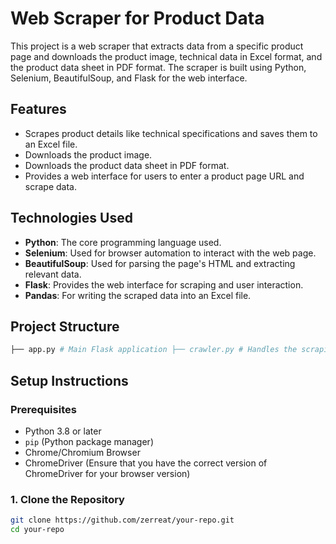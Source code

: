 # Web Scraper for Product Data

This project is a web scraper that extracts data from a specific product page and downloads the product image, technical data in Excel format, and the product data sheet in PDF format. The scraper is built using Python, Selenium, BeautifulSoup, and Flask for the web interface.

## Features
- Scrapes product details like technical specifications and saves them to an Excel file.
- Downloads the product image.
- Downloads the product data sheet in PDF format.
- Provides a web interface for users to enter a product page URL and scrape data.

## Technologies Used
- **Python**: The core programming language used.
- **Selenium**: Used for browser automation to interact with the web page.
- **BeautifulSoup**: Used for parsing the page's HTML and extracting relevant data.
- **Flask**: Provides the web interface for scraping and user interaction.
- **Pandas**: For writing the scraped data into an Excel file.

## Project Structure
```bash
├── app.py # Main Flask application ├── crawler.py # Handles the scraping logic ├── download_product_sheet.py # Handles downloading of the product data sheet ├── templates/ │ └── index.html # HTML template for the web interface ├── static/ │ ├── css/ │ │ └── style.css # CSS styling for the web interface │ ├── images/ │ │ └── web.jpg # Background image │ └── js/ │ └── scripts.js # JavaScript for handling front-end interactions ├── requirements.txt # Python dependencies ├── runtime.txt # Specifies the Python version ├── Procfile # Railway or Heroku deployment settings ├── scraped-data/ # Directory where scraped files are stored │ └── (Excel and PDF files will be saved here) └── .gitignore # Specifies files to be ignored by git
```
## Setup Instructions

### Prerequisites
- Python 3.8 or later
- `pip` (Python package manager)
- Chrome/Chromium Browser
- ChromeDriver (Ensure that you have the correct version of ChromeDriver for your browser version)

### 1. Clone the Repository

```bash
git clone https://github.com/zerreat/your-repo.git
cd your-repo
```